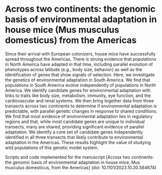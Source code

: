 # Across two continents: the genomic basis of environmental adaptation in house mice (Mus musculus domesticus) from the Americas

Since their arrival with European colonizers, house mice have successfully spread throughout the Americas. There is strong evidence that populations in North America have adapted in that time, including parallel evolution of phenotypes across latitude (e.g., body size, behavior) as well as the identification of genes that show signals of selection.  Here, we investigate the genetics of environmental adaptation in South America. We find that populations in South America evolve independently of populations in North America.  We identify candidate genes for environmental adaptation with links to traits like body size, metabolism, immunity, eye function, and the cardiovascular and renal systems.  We then bring together data from three transects across two continents to determine if environmental adaptation is predictable, with parallel genetic changes in response to shared conditions. We find that most evidence of environmental adaptation lies in regulatory regions and that, while most candidate genes are unique to individual transects, many are shared, providing significant evidence of parallel adaptation.  We identify a core set of candidate genes independently identified in all three transects that likely contribute to environmental adaptation in the Americas. These results highlight the value of studying wild populations of this genetic model system. 


Scripts and code implemented for the manuscript [Across two continents: the genomic basis of environmental adaptation in house mice, Mus musculus domesticus, from the Americas] (doi: 10.1101/2023.10.30.564674)
